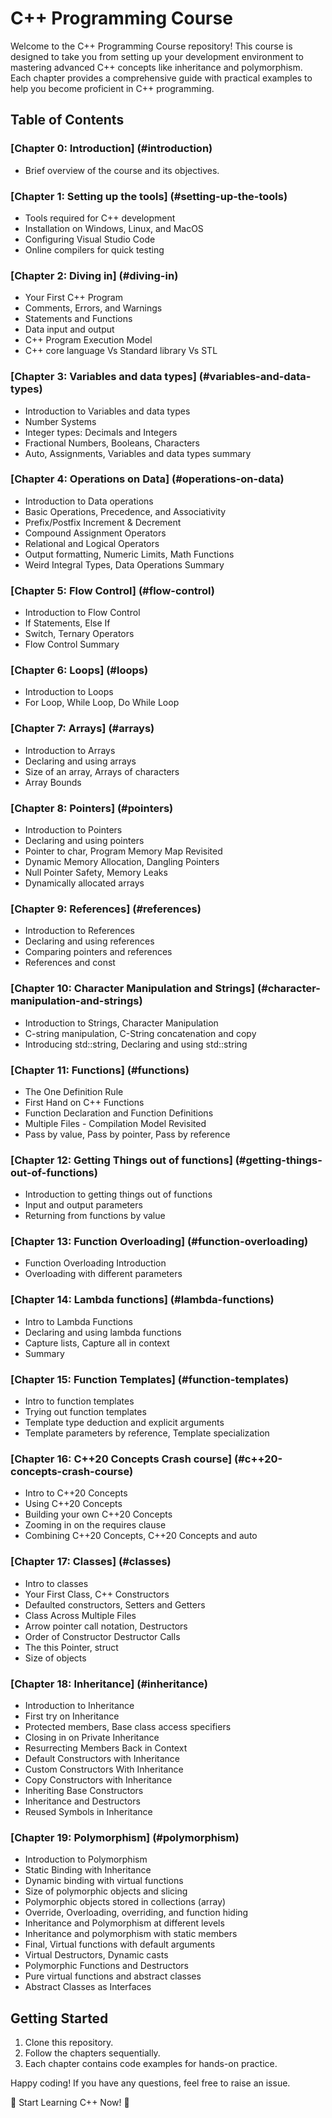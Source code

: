 # C++ Programming Course

Welcome to the C++ Programming Course repository! This course is designed to take you from setting up your development environment to mastering advanced C++ concepts like inheritance and polymorphism. Each chapter provides a comprehensive guide with practical examples to help you become proficient in C++ programming.

## Table of Contents

### [Chapter 0: Introduction] (#introduction)

- Brief overview of the course and its objectives.

### [Chapter 1: Setting up the tools] (#setting-up-the-tools)

- Tools required for C++ development
- Installation on Windows, Linux, and MacOS
- Configuring Visual Studio Code
- Online compilers for quick testing

### [Chapter 2: Diving in] (#diving-in)

- Your First C++ Program
- Comments, Errors, and Warnings
- Statements and Functions
- Data input and output
- C++ Program Execution Model
- C++ core language Vs Standard library Vs STL

### [Chapter 3: Variables and data types] (#variables-and-data-types)

- Introduction to Variables and data types
- Number Systems
- Integer types: Decimals and Integers
- Fractional Numbers, Booleans, Characters
- Auto, Assignments, Variables and data types summary

### [Chapter 4: Operations on Data] (#operations-on-data)

- Introduction to Data operations
- Basic Operations, Precedence, and Associativity
- Prefix/Postfix Increment & Decrement
- Compound Assignment Operators
- Relational and Logical Operators
- Output formatting, Numeric Limits, Math Functions
- Weird Integral Types, Data Operations Summary

### [Chapter 5: Flow Control] (#flow-control)

- Introduction to Flow Control
- If Statements, Else If
- Switch, Ternary Operators
- Flow Control Summary

### [Chapter 6: Loops] (#loops)

- Introduction to Loops
- For Loop, While Loop, Do While Loop

### [Chapter 7: Arrays] (#arrays)

- Introduction to Arrays
- Declaring and using arrays
- Size of an array, Arrays of characters
- Array Bounds

### [Chapter 8: Pointers] (#pointers)

- Introduction to Pointers
- Declaring and using pointers
- Pointer to char, Program Memory Map Revisited
- Dynamic Memory Allocation, Dangling Pointers
- Null Pointer Safety, Memory Leaks
- Dynamically allocated arrays

### [Chapter 9: References] (#references)

- Introduction to References
- Declaring and using references
- Comparing pointers and references
- References and const

### [Chapter 10: Character Manipulation and Strings] (#character-manipulation-and-strings)

- Introduction to Strings, Character Manipulation
- C-string manipulation, C-String concatenation and copy
- Introducing std::string, Declaring and using std::string

### [Chapter 11: Functions] (#functions)

- The One Definition Rule
- First Hand on C++ Functions
- Function Declaration and Function Definitions
- Multiple Files - Compilation Model Revisited
- Pass by value, Pass by pointer, Pass by reference

### [Chapter 12: Getting Things out of functions] (#getting-things-out-of-functions)

- Introduction to getting things out of functions
- Input and output parameters
- Returning from functions by value

### [Chapter 13: Function Overloading] (#function-overloading)

- Function Overloading Introduction
- Overloading with different parameters

### [Chapter 14: Lambda functions] (#lambda-functions)

- Intro to Lambda Functions
- Declaring and using lambda functions
- Capture lists, Capture all in context
- Summary

### [Chapter 15: Function Templates] (#function-templates)

- Intro to function templates
- Trying out function templates
- Template type deduction and explicit arguments
- Template parameters by reference, Template specialization

### [Chapter 16: C++20 Concepts Crash course] (#c++20-concepts-crash-course)

- Intro to C++20 Concepts
- Using C++20 Concepts
- Building your own C++20 Concepts
- Zooming in on the requires clause
- Combining C++20 Concepts, C++20 Concepts and auto

### [Chapter 17: Classes] (#classes)

- Intro to classes
- Your First Class, C++ Constructors
- Defaulted constructors, Setters and Getters
- Class Across Multiple Files
- Arrow pointer call notation, Destructors
- Order of Constructor Destructor Calls
- The this Pointer, struct
- Size of objects

### [Chapter 18: Inheritance] (#inheritance)

- Introduction to Inheritance
- First try on Inheritance
- Protected members, Base class access specifiers
- Closing in on Private Inheritance
- Resurrecting Members Back in Context
- Default Constructors with Inheritance
- Custom Constructors With Inheritance
- Copy Constructors with Inheritance
- Inheriting Base Constructors
- Inheritance and Destructors
- Reused Symbols in Inheritance

### [Chapter 19: Polymorphism] (#polymorphism)

- Introduction to Polymorphism
- Static Binding with Inheritance
- Dynamic binding with virtual functions
- Size of polymorphic objects and slicing
- Polymorphic objects stored in collections (array)
- Override, Overloading, overriding, and function hiding
- Inheritance and Polymorphism at different levels
- Inheritance and polymorphism with static members
- Final, Virtual functions with default arguments
- Virtual Destructors, Dynamic casts
- Polymorphic Functions and Destructors
- Pure virtual functions and abstract classes
- Abstract Classes as Interfaces

## Getting Started

1. Clone this repository.
2. Follow the chapters sequentially.
3. Each chapter contains code examples for hands-on practice.

Happy coding! If you have any questions, feel free to raise an issue.

🚀 Start Learning C++ Now! 🚀
